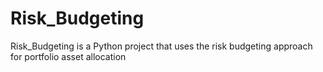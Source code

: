 # Risk_Budgeting
Risk_Budgeting is a Python project that uses the risk budgeting approach for portfolio asset allocation
